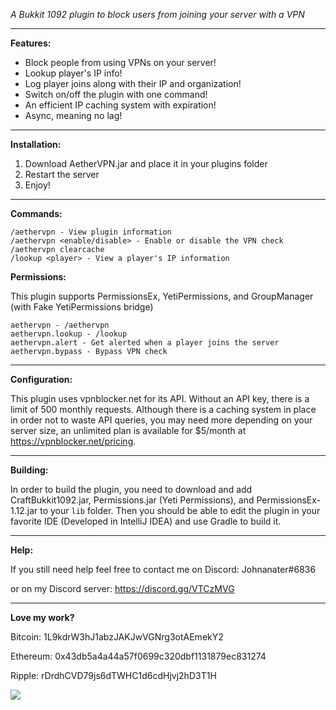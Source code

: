 *A Bukkit 1092 plugin to block users from joining your server with a VPN*

---

**Features:**

* Block people from using VPNs on your server!
* Lookup player's IP info!
* Log player joins along with their IP and organization!
* Switch on/off the plugin with one command!
* An efficient IP caching system with expiration!
* Async, meaning no lag!

---

**Installation:**

1. Download AetherVPN.jar and place it in your plugins folder
2. Restart the server
5. Enjoy!

---

**Commands:**

    /aethervpn - View plugin information
    /aethervpn <enable/disable> - Enable or disable the VPN check
    /aethervpn clearcache
	/lookup <player> - View a player's IP information

**Permissions:**

This plugin supports PermissionsEx, YetiPermissions, and GroupManager (with Fake YetiPermissions bridge)

    aethervpn - /aethervpn
	aethervpn.lookup - /lookup
    aethervpn.alert - Get alerted when a player joins the server
    aethervpn.bypass - Bypass VPN check

---

**Configuration:**

This plugin uses vpnblocker.net for its API. Without an API key,
there is a limit of 500 monthly requests. Although there is a caching system in place
in order not to waste API queries, you may need more depending on your server size,
an unlimited plan is available for $5/month at https://vpnblocker.net/pricing.

---

**Building:**

In order to build the plugin, you need to download and add CraftBukkit1092.jar, 
Permissions.jar (Yeti Permissions), and PermissionsEx-1.12.jar to your `lib` folder.
Then you should be able to edit the plugin in your favorite IDE (Developed in IntelliJ IDEA)
and use Gradle to build it.

---

**Help:**

If you still need help feel free to contact me on Discord: Johnanater#6836

or on my Discord server: https://discord.gg/VTCzMVG

---	

**Love my work?**

Bitcoin: 1L9kdrW3hJ1abzJAKJwVGNrg3otAEmekY2

Ethereum: 0x43db5a4a44a57f0699c320dbf1131879ec831274

Ripple: rDrdhCVD79js6dTWHC1d6cdHjvj2hD3T1H

[![](https://www.paypalobjects.com/webstatic/en_US/btn/btn_donate_cc_147x47.png)](https://www.paypal.com/cgi-bin/webscr?cmd=_s-xclick&hosted_button_id=7QEHYC457X5SW)
